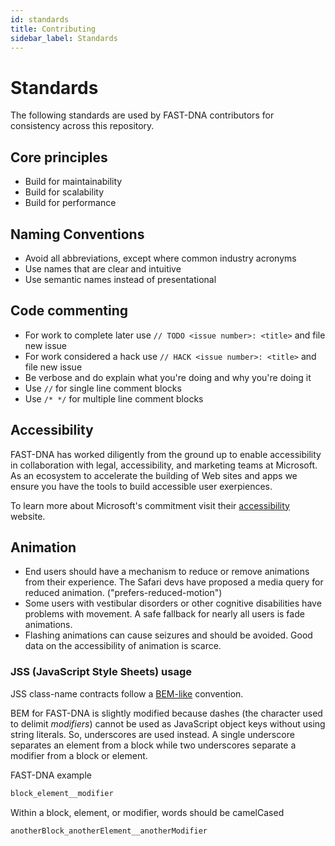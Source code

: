 ```yaml
---
id: standards
title: Contributing
sidebar_label: Standards
---
```


# Standards

The following standards are used by FAST-DNA contributors for consistency across this repository.

## Core principles

* Build for maintainability
* Build for scalability
* Build for performance

## Naming Conventions

* Avoid all abbreviations, except where common industry acronyms
* Use names that are clear and intuitive
* Use semantic names instead of presentational

## Code commenting

* For work to complete later use `// TODO <issue number>: <title>` and file new issue
* For work considered a hack use `// HACK <issue number>: <title>` and file new issue
* Be verbose and do explain what you're doing and why you're doing it
* Use `//` for single line comment blocks
* Use `/* */` for multiple line comment blocks

## Accessibility

FAST-DNA has worked diligently from the ground up to enable accessibility in collaboration with legal, accessibility, and marketing teams at Microsoft. As an ecosystem to accelerate the building of Web sites and apps we ensure you have the tools to build accessible user exerpiences.

To learn more about Microsoft's commitment visit their [accessibility](https://www.microsoft.com/en-us/accessibility) website.

## Animation

* End users should have a mechanism to reduce or remove animations from their experience. The Safari devs have proposed a media query for reduced animation. ("prefers-reduced-motion")
* Some users with vestibular disorders or other cognitive disabilities have problems with movement. A safe fallback for nearly all users is fade animations.
* Flashing animations can cause seizures and should be avoided. Good data on the accessibility of animation is scarce.

### JSS (JavaScript Style Sheets) usage

JSS class-name contracts follow a [BEM-like](http://getbem.com/naming/) convention.

BEM for FAST-DNA is slightly modified because dashes (the character used to delimit *modifiers*) cannot be used as JavaScript object keys without using string literals. So, underscores are used instead. A single underscore separates an element from a block while two underscores separate a modifier from a block or element.

FAST-DNA example

```html
block_element__modifier
```

Within a block, element, or modifier, words should be camelCased

```html
anotherBlock_anotherElement__anotherModifier
```